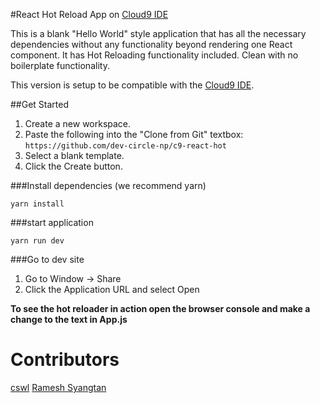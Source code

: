 #React Hot Reload App on [Cloud9 IDE](https://c9.io/)

This is a blank "Hello World" style application that has all the necessary dependencies without any functionality beyond rendering one React component. 
It has Hot Reloading functionality included.  Clean with no boilerplate functionality.

This version is setup to be compatible with the [Cloud9 IDE](https://c9.io/).

##Get Started
1. Create a new workspace.
2. Paste the following into the "Clone from Git" textbox: `https://github.com/dev-circle-np/c9-react-hot`
3. Select a blank template.
4. Click the Create button.

###Install dependencies (we recommend yarn)

`yarn install` 

###start application

`yarn run dev`

###Go to dev site
1. Go to Window -> Share
2. Click the Application URL and select Open

**To see the hot reloader in action open the browser console and make a change to the text in App.js**

# Contributors
   [cswl](https://github.com/cswl)
   [Ramesh Syangtan](https://github.com/rameshsyn)
   